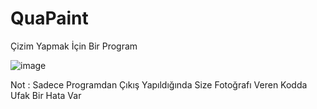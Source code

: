 # QuaPaint
Çizim Yapmak İçin Bir Program

![image](https://github.com/QuartzzDev/QuaPaint/assets/69876083/e4f5cb06-9bf9-423f-b8dd-c61741bbb510)

Not : Sadece Programdan Çıkış Yapıldığında Size Fotoğrafı Veren Kodda Ufak Bir Hata Var
